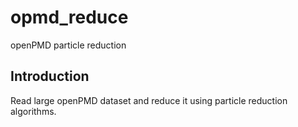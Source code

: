 # opmd_reduce
openPMD particle reduction

## Introduction

Read large openPMD dataset and reduce it using particle reduction algorithms.